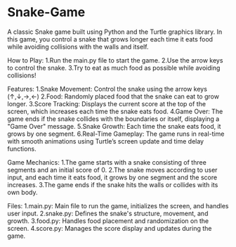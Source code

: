 # Snake-Game

A classic Snake game built using Python and the Turtle graphics library. In this game, you control a snake that grows longer each time it eats food while avoiding collisions with the walls and itself.

How to Play: 
  1.Run the main.py file to start the game. 
  2.Use the arrow keys to control the snake. 
  3.Try to eat as much food as possible while avoiding collisions!

Features: 
  1.Snake Movement: Control the snake using the arrow keys (↑,↓,→,←) 
  2.Food: Randomly placed food that the snake can eat to grow longer. 
  3.Score Tracking: Displays the current score at the top of the screen, which increases each time the snake eats food. 
  4.Game Over: The game ends if the snake collides with the boundaries or itself, displaying a "Game Over" message. 
  5.Snake Growth: Each time the snake eats food, it grows by one segment. 
  6.Real-Time Gameplay: The game runs in real-time with smooth animations using Turtle’s screen update and time delay functions.

Game Mechanics: 
  1.The game starts with a snake consisting of three segments and an initial score of 0. 
  2.The snake moves according to user input, and each time it eats food, it grows by one segment and the score increases. 
  3.The game ends if the snake hits the walls or collides with its own body.

Files: 
  1.main.py: Main file to run the game, initializes the screen, and handles user input. 
  2.snake.py: Defines the snake's structure, movement, and growth. 
  3.food.py: Handles food placement and randomization on the screen. 
  4.score.py: Manages the score display and updates during the game.
